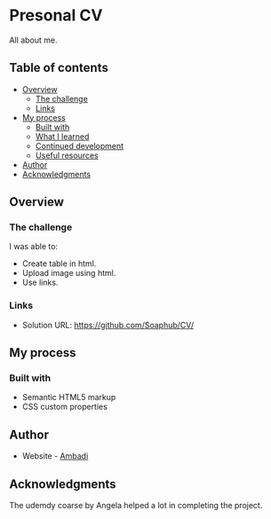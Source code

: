 # Presonal CV

All about me.   

## Table of contents

- [Overview](#overview)
  - [The challenge](#the-challenge)
  - [Links](#links)
- [My process](#my-process)
  - [Built with](#built-with)
  - [What I learned](#what-i-learned)
  - [Continued development](#continued-development)
  - [Useful resources](#useful-resources)
- [Author](#author)
- [Acknowledgments](#acknowledgments)

## Overview


### The challenge

I was able to:

- Create table in html.
- Upload image using html.
- Use links.

### Links

- Solution URL: https://github.com/Soaphub/CV/

## My process

### Built with

- Semantic HTML5 markup
- CSS custom properties

## Author

- Website - [Ambadi](https://soaphub.github.io/CV/)

## Acknowledgments

The udemdy coarse by Angela helped a lot in completing the project.
